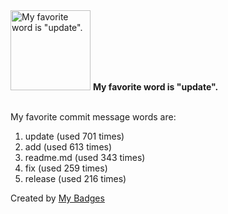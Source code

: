<img src="https://github.com/my-badges/my-badges/blob/master/src/all-badges/favorite-word/favorite-word.png?raw=true" alt="My favorite word is &quot;update&quot;." title="My favorite word is &quot;update&quot;." width="128">
<strong>My favorite word is &quot;update&quot;.</strong>
<br><br>

My favorite commit message words are:

1. update (used 701 times)
2. add (used 613 times)
3. readme.md (used 343 times)
4. fix (used 259 times)
5. release (used 216 times)


Created by <a href="https://github.com/my-badges/my-badges">My Badges</a>
